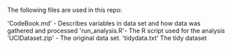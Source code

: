 
The following files are used in this repo:

'CodeBook.md' - Describes variables in data set and how data was gathered and processed
'run_analysis.R'- The R script used for the analysis
'UCIDataset.zip' - The original data set.
'tidydata.txt' The tidy dataset 
